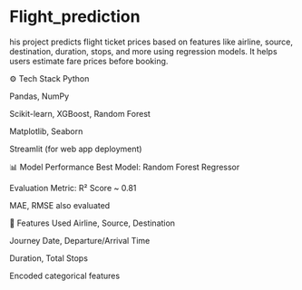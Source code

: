 ﻿# Flight_prediction

his project predicts flight ticket prices based on features like airline, source, destination, duration, stops, and more using regression models. It helps users estimate fare prices before booking.

⚙️ Tech Stack
Python

Pandas, NumPy

Scikit-learn, XGBoost, Random Forest

Matplotlib, Seaborn

Streamlit (for web app deployment)

📊 Model Performance
Best Model: Random Forest Regressor

Evaluation Metric: R² Score ~ 0.81

MAE, RMSE also evaluated

🧠 Features Used
Airline, Source, Destination

Journey Date, Departure/Arrival Time

Duration, Total Stops

Encoded categorical features
